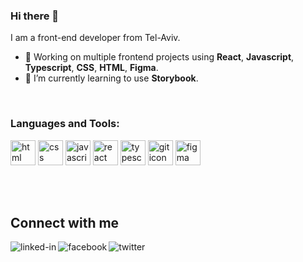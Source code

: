 ### Hi there 👋

I am a front-end developer from Tel-Aviv.
- 🔭 Working on multiple frontend projects using **React**, **Javascript**, **Typescript**, **CSS**, **HTML**, **Figma**.
- 🌱 I’m currently learning to use **Storybook**.

<br>

<h3 align="left">Languages and Tools:</h3>
<p align="left">
  <img src="https://cdn.jsdelivr.net/gh/devicons/devicon/icons/html5/html5-plain.svg" alt="html icon" width="40" height="40" />
  <img src="https://cdn.jsdelivr.net/gh/devicons/devicon/icons/css3/css3-plain.svg" alt="css icon" width="40" height="40" />
  <img src="https://cdn.jsdelivr.net/gh/devicons/devicon/icons/javascript/javascript-original.svg" alt="javascript icon" width="40" height="40" />
  <img src="https://cdn.jsdelivr.net/gh/devicons/devicon/icons/react/react-original.svg" alt="react icon" width="40" height="40" />
  <img src="https://cdn.jsdelivr.net/gh/devicons/devicon/icons/typescript/typescript-original.svg" alt="typescript icon" width="40" height="40" />
  <img src="https://cdn.jsdelivr.net/gh/devicons/devicon/icons/git/git-original.svg" alt="git icon" width="40" height="40" />
  <img src="https://cdn.jsdelivr.net/gh/devicons/devicon/icons/figma/figma-original.svg" alt="figma icon" width="40" height="40" />
</p>


<br>
<br>

## Connect with me
[<img align="left" alt="linked-in" src="https://img.shields.io/badge/linkedin-%230077B5.svg?&style=for-the-badge&logo=linkedin&logoColor=white" />](https://www.linkedin.com/in/billie-amit)
[<img align="left" alt="facebook" src="https://img.shields.io/badge/facebook-%231877F2.svg?&style=for-the-badge&logo=facebook&logoColor=white" />](https://www.facebook.com/billie.amit/)
[<img align="left" alt="twitter" src="https://img.shields.io/badge/twitter-%231DA1F2.svg?&style=for-the-badge&logo=twitter&logoColor=white" />](https://twitter.com/BillieAmit)

<!--
**BillieAm/BillieAm** is a ✨ _special_ ✨ repository because its `README.md` (this file) appears on your GitHub profile.

Here are some ideas to get you started:

- 🔭 I’m currently working on ...
- 🌱 I’m currently learning ...
- 👯 I’m looking to collaborate on ...
- 🤔 I’m looking for help with ...
- 💬 Ask me about ...
- 📫 How to reach me: ...
- 😄 Pronouns: ...
- ⚡ Fun fact: ...

## Expertise
<img align="left" alt="react" src="https://img.shields.io/badge/react%20-%2320232a.svg?&style=for-the-badge&logo=react&logoColor=%2361DAFB" />
<br>
<br>
-->
